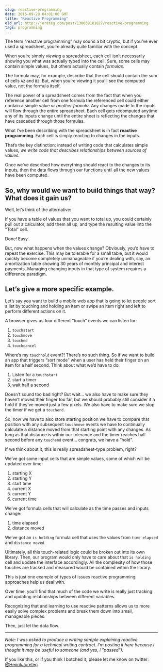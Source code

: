 ```yaml
---
slug: reactive-programming
date: 2015-09-28 04:01:06 GMT
title: "Reactive Programming"
old_url: http://joreteg.com/post/130039101027/reactive-programming
tags: programming
...
```


The term “reactive programming” may sound a bit cryptic, but if you’ve ever used a spreadsheet, you’re already quite familiar with the concept.

When you’re simply *viewing* a spreadsheet, each cell isn’t necessarily showing you what was actually typed into the cell. Sure, some cells may contain simple values, but others actually contain *formulas*. 

The formula may, for example, describe that the cell should contain the sum of cells `A2` and `B2`. But, when you’re viewing it you’ll see the computed value, not the formula itself.

The real power of a spreadsheet comes from the fact that when you reference another cell from one formula the referenced cell could either contain a simple value *or another formula*. Any changes made to the inputs will flow through the entire spreadsheet. Each cell gets recomputed anytime any of its inputs change until the entire sheet is reflecting the changes that have cascaded through those formulas.

What I’ve been describing with the spreadsheet is in fact **reactive programming**. Each cell is simply reacting to changes in the inputs.

That’s the key distinction: instead of writing code that calculates simple values, *we write code that describes relationships between sources of values*. 

Once we’ve described how everything should react to the changes to its inputs, then the data flows through our functions until all the new values have been computed.

## So, why would we want to build things that way? What does it gain us? 

Well, let’s think of the alternative:

If you have a table of values that you want to total up, you could certainly pull out a calculator, add them all up, and type the resulting value into the “Total” cell. 

Done! Easy.

But, now what happens when the values change? Obviously, you’d have to repeat the exercise. This may be tolerable for a small table, but it would quickly become completely unmanageable if you’re dealing with, say, an amortization table showing 30 years of monthly principal and interest payments. Managing changing inputs in that type of system requires a difference paradigm.

## Let’s give a more specific example. 

Let’s say you want to build a mobile web app that is going to let people sort a list by touching and holding an item or swipe an item right and left to perform different actions on it.

A browser gives us four different “touch” events we can listen for: 

1. `touchstart`
2. `touchmove`
3. `touched`
4. `touchcancel`

Where’s my `touchhold` event?! There’s no such thing. So if we want to build an app that triggers “sort mode” when a user has held their finger on an item for a half second. Think about what we’d have to do:

1. Listen for a `touchstart`
2. start a timer
3. wait half a second

Doesn’t sound too bad right? But wait… we also have to make sure they haven’t moved their finger too far, but we should probably still consider it a hold if they’ve moved just a few pixels. We also have to make sure we stop the timer if we get a `touchend`.

So, now we have to also store starting position we have to compare that position with any subsequent `touchmove` events we have to continually calculate a distance moved from that starting point with any changes. As long as that distance is within our tolerance and the timer reaches half second before any `touchend` event… congrats, we have a “hold”. 

If we think about it, this is really spreadsheet-type problem, right?

We’ve got some input cells that are simple values, some of which will be updated over time:

1. starting X
2. starting Y 
3. start time
3. current X 
4. current Y
5. current time

We’ve got formula cells that will calculate as the time passes and inputs change:

1. time elapsed
2. distance moved

We’ve got an `is holding` formula cell that uses the values from `time elapsed` and `distance moved`.

Ultimately, all this touch-related logic could be broken out into its own library. Then, our program would only have to care about that `is holding` cell and update the interface accordingly. All the complexity of how those touches are tracked and measured would be contained within the library.

This is just one example of types of issues reactive programming approaches help us deal with.

Over time, you’ll find that much of the code we write is really just tracking and updating relationships between different variables. 

Recognizing that and learning to use reactive patterns allows us to more easily solve complex problems and break them down into small, manageable pieces. 

Then, just let the data flow.

---
*Note: I was asked to produce a writing sample explaining reactive programming for a technical writing contract. I'm posting it here because I thought it may be useful to someone (and yes, I "passed").*

If you like this, or if you think I botched it, please let me know on twitter: [@HenrikJoreteg](http://twitter.com/henrikjoreteg)